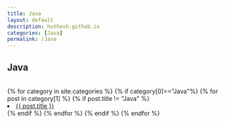 ```yaml
---
title: Java
layout: default
description: huthesh.github.io
categories: [Java]
permalink: /Java
---
```

## Java
<br>
<div class="well well-lg">
{% for category in site.categories %}
    {% if category[0]=="Java"%}
      {% for post in category[1] %}
        {% if post.title != "Java" %}
        <br>
        <li><a class="hlink" href="{{ post.url }}">{{ post.title }}</a></li>
        {% endif %}
      {% endfor %}
    {% endif %}
{% endfor %}
</div>